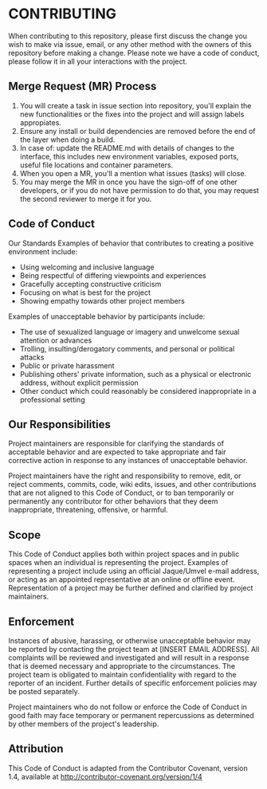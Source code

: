 # CONTRIBUTING

When contributing to this repository, please first discuss the change you wish
to make via issue, email, or any other method with the owners of this repository
before making a change.
Please note we have a code of conduct, please follow it in all your interactions
with the project.

## Merge Request (MR) Process

<ol>
<li>You will create a task in issue section into repository, you'll explain the
new functionalities or the fixes into the project and will assign labels
appropiates.</li>
<li>Ensure any install or build dependencies are removed before the end of the
layer when doing a build.</li>
<li>In case of: update the README.md with details of changes to the interface,
this includes new environment variables, exposed ports, useful file locations
and container parameters.</li>
<li>When you open a MR, you'll a mention what issues (tasks) will close.</li>
<li>You may merge the MR in once you have the sign-off of one other developers,
or if you do not have permission to do that, you may request the second
reviewer to merge it for you.</li>
</ol>

## Code of Conduct

Our Standards
Examples of behavior that contributes to creating a positive environment
include:

- Using welcoming and inclusive language
- Being respectful of differing viewpoints and experiences
- Gracefully accepting constructive criticism
- Focusing on what is best for the project
- Showing empathy towards other project members

Examples of unacceptable behavior by participants include:

- The use of sexualized language or imagery and unwelcome sexual attention or
  advances
- Trolling, insulting/derogatory comments, and personal or political attacks
- Public or private harassment
- Publishing others' private information, such as a physical or electronic
  address, without explicit permission
- Other conduct which could reasonably be considered inappropriate in a
  professional setting

## Our Responsibilities

Project maintainers are responsible for clarifying the standards of acceptable
behavior and are expected to take appropriate and fair corrective action in
response to any instances of unacceptable behavior.

Project maintainers have the right and responsibility to remove, edit, or reject
comments, commits, code, wiki edits, issues, and other contributions that are
not aligned to this Code of Conduct, or to ban temporarily or permanently any
contributor for other behaviors that they deem inappropriate, threatening,
offensive, or harmful.

## Scope

This Code of Conduct applies both within project spaces and in public spaces
when an individual is representing the project. Examples of representing a
project include using an official Jaque/Umvel e-mail address, or acting as an
appointed representative at an online or offline event. Representation of a
project may be further defined and clarified by project maintainers.

## Enforcement

Instances of abusive, harassing, or otherwise unacceptable behavior may be
reported by contacting the project team at [INSERT EMAIL ADDRESS]. All
complaints will be reviewed and investigated and will result in a response that
is deemed necessary and appropriate to the circumstances. The project team is
obligated to maintain confidentiality with regard to the reporter of an
incident. Further details of specific enforcement policies may be posted
separately.

Project maintainers who do not follow or enforce the Code of Conduct in good
faith may face temporary or permanent repercussions as determined by other
members of the project's leadership.

## Attribution

This Code of Conduct is adapted from the Contributor Covenant,
version 1.4, available at http://contributor-covenant.org/version/1/4
